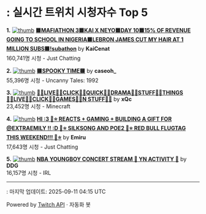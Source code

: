 # : 실시간 트위치 시청자수 Top 5

**1.** [![thumb](https://static-cdn.jtvnw.net/previews-ttv/live_user_kaicenat-320x180.jpg)](https://twitch.tv/KaiCenat)
**[🟦MAFIATHON 3🟦KAI X NEYO🟦DAY 10🟦15% OF REVENUE GOING TO SCHOOL IN NIGERIA🟦LEBRON JAMES CUT MY HAIR AT 1 MILLION SUBS🟦!subathon](https://twitch.tv/KaiCenat)** by **KaiCenat**<br>160,741명 시청  - Just Chatting

**2.** [![thumb](https://static-cdn.jtvnw.net/previews-ttv/live_user_caseoh_-320x180.jpg)](https://twitch.tv/caseoh_)
**[🟨SPOOKY TIME🟨](https://twitch.tv/caseoh_)** by **caseoh_**<br>55,396명 시청  - Uncanny Tales: 1992

**3.** [![thumb](https://static-cdn.jtvnw.net/previews-ttv/live_user_xqc-320x180.jpg)](https://twitch.tv/xQc)
**[🧗‍♂️LIVE🧗‍♂️CLICK🧗‍♂️QUICK🧗‍♂️DRAMA🧗‍♂️STUFF🧗‍♂️THINGS🧗‍♂️LIVE🧗‍♂️CLICK🧗‍♂️GAMES🧗‍♂️N STUFF🧗‍♂️](https://twitch.tv/xQc)** by **xQc**<br>23,452명 시청  - Minecraft

**4.** [![thumb](https://static-cdn.jtvnw.net/previews-ttv/live_user_emiru-320x180.jpg)](https://twitch.tv/Emiru)
**[HI :3 🤍⭐️ REACTS + GAMING + BUILDING A GIFT FOR @EXTRAEMILY !! :D 🤍⭐️ SILKSONG AND POE2 🤍⭐️ RED BULL FLUGTAG THIS WEEKEND!!! 🤍⭐️](https://twitch.tv/Emiru)** by **Emiru**<br>17,643명 시청  - Just Chatting

**5.** [![thumb](https://static-cdn.jtvnw.net/previews-ttv/live_user_ddg-320x180.jpg)](https://twitch.tv/DDG)
**[NBA YOUNGBOY CONCERT STREAM 🔫 YN ACTIVITY 🔫](https://twitch.tv/DDG)** by **DDG**<br>16,157명 시청  - IRL


---
: 마지막 업데이트: 2025-09-11 04:15 UTC

Powered by [Twitch API](https://dev.twitch.tv/docs/api/reference) · 자동화 봇